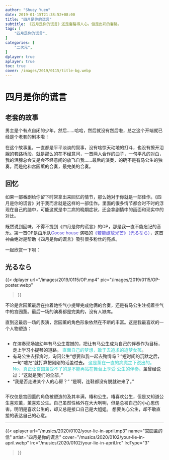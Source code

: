 ```yaml
---
author: "Shuey Yuen"
date: 2019-01-15T21:38:52+08:00
title: "四月是你的谎言"
subtitle: 《四月是你的谎言》还是套路得人心。但是出彩的套路。
tags: [
    "四月是你的谎言",
]
categories: [
    "二次元",
]
dplayer: true
aplayer: true
toc: true
cover: /images/2019/0115/title-bg.webp
---
```


# 四月是你的谎言


## 老套的故事

男主是个有点自闭的少年，然后……哈哈，然后就没有然后啦，总之这个开端就已经是个老套的剧本啦！

在这个故事里，一直都是平平淡淡的叙事，没有啥惊天动地的打斗，也没有撩开泪腺的套路桥段，就是那么的在不经意间，一首两人合作的曲子，一句平凡的对白，我的泪腺总会又是会不经意间的放飞自我……最后的演奏，的确不是有马公生的独奏，而是他和宫园薰的合奏，最完美的合奏。

## 回忆

如果一部番剧给你留下时常拿出来回忆的情节，那么她对于你就是一部佳作。《四月是你的谎言》对于我而言就是这样的一部佳作。里面的很多情节都会时不时的浮现在自己的脑中，可能这就是中二病的晚期症状，还会拿剧情中的画面和现实中的对比。 

既然说到回味，不得不提到《四月是你的谎言》的OP，那是我一直不能忘记的音乐。第一首OP是由乐队<font color="#574DD8">Goose house</font>
演唱的<font color="#574DD8">《若能绽放光芒》（光るなら）</font>，这首神曲绝对是帮助《四月是你的谎言》吸引很多粉丝的亮点。

一起欣赏一下呗：

## 光るなら

{{< dplayer
    url="/images/2019/0115/OP.mp4"
    pic="/images/2019/0115/OP-poster.webp"
>}}

不论是宫园薰最后在拉着她空气小提琴完成他俩的合奏，还是有马公生注视着空气中的宫园薰。最后一场的演奏都是完美的，没有人缺席。  

直到这最后一场的表演，宫园薰的角色形象依然在不断的丰富。这是我最喜欢的一个人物塑造：  

<div class="col-md-1 column" style="margin-top: 0px;"></div>
<div class="col-md-11 column ui-sortable" style="margin-top: 0px;">
  <ul>
    <li>
      在演奏现场被幼年有马公生震撼的，把让有马公生成为自己的伴奏作为目标，走上学习小提琴的道路。
      <font color="#33CDC7">直面自己的梦想，敢于去追求的追梦女孩</font>。
    </li>
    <li>
      有马公生去探病时，询问公生“想要和我一起去殉情吗？”短时间的沉默之后，一句“嘘だ”就打算把刚刚的话盖过去。
      <font color="#33CDC7">这是薰在一直的病魔之下说出的。No，真正让宫园薰受不了的是不能再站在舞台上享受
      公生的伴奏。</font>薰曾经说过：“这就是我们的全部。”
    </li>
    <li>
      “我是否走进某个人的心房？”  
      “是啊，连鞋都没有脱就进来了。”
    </li>
  </ul>
</div>

不仅仅是宫园薰的角色被塑造的及其丰满，椿和公生。椿喜欢公生，但是又知道公生喜欢薰，薰喜欢公生。自己虽然性格外在大大咧咧，但是总被自己的小心思伤害。明明是喜欢公生的，却又总是接口自己是大姐姐。  想要关心公生，却不敢直接的表达自己的心意。

******

{{< aplayer
    url="/musics/2020/0102/your-lie-in-april.mp3"
    name="宫园薰的信"
    artist="四月是你的谎言"
    cover="/musics/2020/0102/your-lie-in-april.webp"
    lrc="/musics/2020/0102/your-lie-in-april.lrc"
    lrcType="3"
>}}